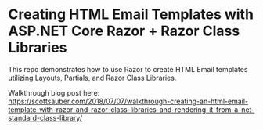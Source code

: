 # Creating HTML Email Templates with ASP.NET Core Razor + Razor Class Libraries
This repo demonstrates how to use Razor to create HTML Email templates utilizing Layouts, Partials, and Razor Class Libraries.

Walkthrough blog post here: https://scottsauber.com/2018/07/07/walkthrough-creating-an-html-email-template-with-razor-and-razor-class-libraries-and-rendering-it-from-a-net-standard-class-library/




